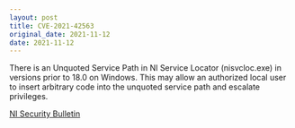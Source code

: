 ```yaml
---
layout: post
title: CVE-2021-42563
original_date: 2021-11-12
date: 2021-11-12
---
```


There is an Unquoted Service Path in NI Service Locator (nisvcloc.exe) in versions prior to 18.0 on Windows. This may allow an authorized local user to insert arbitrary code into the unquoted service path and escalate privileges.

[NI Security Bulletin](https://www.ni.com/en-us/support/documentation/supplemental/21/unquoted-service-path-in-ni-service-locator.html)
